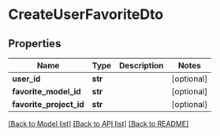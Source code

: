# CreateUserFavoriteDto

## Properties
Name | Type | Description | Notes
------------ | ------------- | ------------- | -------------
**user_id** | **str** |  | [optional] 
**favorite_model_id** | **str** |  | [optional] 
**favorite_project_id** | **str** |  | [optional] 

[[Back to Model list]](../README.md#documentation-for-models) [[Back to API list]](../README.md#documentation-for-api-endpoints) [[Back to README]](../README.md)

